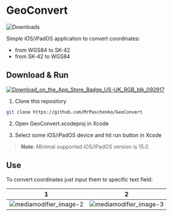 # GeoConvert

![Downloads](https://img.shields.io/badge/Downloads-13-brightgreen.svg)

Simple iOS/iPadOS application to convert coordinates:

- from WGS84 to SK-42
- from SK-42 to WGS84


## Download & Run

[![Download_on_the_App_Store_Badge_US-UK_RGB_blk_092917](https://user-images.githubusercontent.com/64316080/168581675-cfc29e4a-410c-4664-9213-31f11560813c.svg)](https://apps.apple.com/app/id6449973264)

1. Clone this repository

```bash
git clone https://github.com/MrPaschenko/GeoConvert
```

2. Open GeoConvert.xcodeproj in Xcode

3. Select some iOS/iPadOS device and hit run button in Xcode

> **Note**: Minimal supported iOS/iPadOS version is 15.0

## Use

To convert coordinates just input them to specific text field:

|1|2|
|--------|-------|
| ![mediamodifier_image-2](https://github.com/MrPaschenko/GeoConvert/assets/64316080/e209eaed-c17c-4651-91e7-ef89d684dcbe) | ![mediamodifier_image-3](https://github.com/MrPaschenko/GeoConvert/assets/64316080/4b678db3-2475-4109-94c6-f8d32548a07d) |

